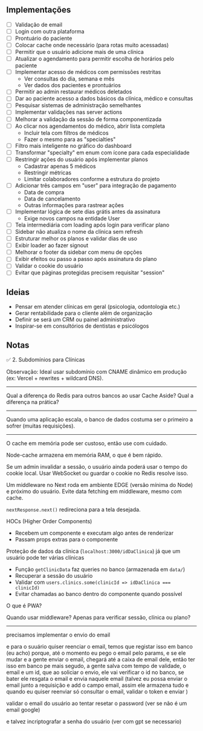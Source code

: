 ## Implementações

- [ ] Validação de email
- [ ] Login com outra plataforma
- [ ] Prontuário do paciente
- [ ] Colocar cache onde necessário (para rotas muito acessadas)
- [ ] Permitir que o usuário adicione mais de uma clínica
- [ ] Atualizar o agendamento para permitir escolha de horários pelo paciente
- [ ] Implementar acesso de médicos com permissões restritas
  - Ver consultas do dia, semana e mês
  - Ver dados dos pacientes e prontuários
- [ ] Permitir ao admin restaurar médicos deletados
- [ ] Dar ao paciente acesso a dados básicos da clínica, médico e consultas
- [ ] Pesquisar sistemas de administração semelhantes
- [ ] Implementar validações nas server actions
- [ ] Melhorar a validação da sessão de forma componentizada
- [ ] Ao clicar nos agendamentos do médico, abrir lista completa
  - Incluir tela com filtros de médicos
  - Fazer o mesmo para as "specialties"
- [ ] Filtro mais inteligente no gráfico do dashboard
- [ ] Transformar "specialty" em enum com ícone para cada especialidade
- [ ] Restringir ações do usuário após implementar planos
  - Cadastrar apenas 5 médicos
  - Restringir métricas
  - Limitar colaboradores conforme a estrutura do projeto
- [ ] Adicionar três campos em "user" para integração de pagamento
  - Data de compra
  - Data de cancelamento
  - Outras informações para rastrear ações
- [ ] Implementar lógica de sete dias grátis antes da assinatura
  - Exige novos campos na entidade User
- [ ] Tela intermediária com loading após login para verificar plano
- [ ] Sidebar não atualiza o nome da clínica sem refresh
- [ ] Estruturar melhor os planos e validar dias de uso
- [ ] Exibir loader ao fazer signout
- [ ] Melhorar o footer da sidebar com menu de opções
- [ ] Exibir efeitos ou passo a passo após assinatura do plano
- [ ] Validar o cookie do usuário
- [ ] Evitar que páginas protegidas precisem requisitar "session"

## Ideias
- Pensar em atender clínicas em geral (psicologia, odontologia etc.)
- Gerar rentabilidade para o cliente além de organização
- Definir se será um CRM ou painel administrativo
- Inspirar-se em consultórios de dentistas e psicólogos

## Notas

✅ 2. Subdomínios para Clínicas

Observação: Ideal usar subdomínio com CNAME dinâmico em produção (ex: Vercel + rewrites + wildcard DNS).

---

Qual a diferença do Redis para outros bancos ao usar Cache Aside? Qual a diferença na prática?

----

Quando uma aplicação escala, o banco de dados costuma ser o primeiro a sofrer (muitas requisições).

----

O cache em memória pode ser custoso, então use com cuidado.

Node-cache armazena em memória RAM, o que é bem rápido.

Se um admin invalidar a sessão, o usuário ainda poderá usar o tempo do cookie local. Usar WebSocket ou guardar o cookie no Redis resolve isso.

Um middleware no Next roda em ambiente EDGE (versão mínima do Node) e próximo do usuário.
Evite data fetching em middleware, mesmo com cache.

`nextResponse.next()` redireciona para a tela desejada.

HOCs (Higher Order Components)
- Recebem um componente e executam algo antes de renderizar
- Passam props extras para o componente

Proteção de dados da clínica (`localhost:3000/idDaClinica`) já que um usuário pode ter várias clínicas
- Função `getClinicData` faz queries no banco (armazenada em `data/`)
- Recuperar a sessão do usuário
- Validar com `users.clinics.some(clinicId => idDaClinica === clinicId)`
- Evitar chamadas ao banco dentro do componente quando possível

O que é PWA?

Quando usar middleware? Apenas para verificar sessão, clínica ou plano?



--------------------------------------------
precisamos implementar o envio do email

e para o suuário quiser reenciar o email, temos que registar isso em banco (eu acho) porque, até o momento eu pego o email pelo params, e se ele mudar e a gente enviar o email, chegará até a caixa de email dele, então ter isso em banco pe mais segudo, a gente salva com tempo de validade, o email e um id, que ao soliciar o envio, ele vai verificar o id no banco, se bater ele resgata o email e envia naquele email (talvez eu possa enviar o email junto a requisição e add o campo email, assim ele armazena tudo e quando eu quiser reenviar só consultar o email, validar o token e enviar )

validar o email do usuário ao tentar resetar o password (ver se não é um email google)

e talvez incriptografar a senha do usuário (ver com gpt se necessario)